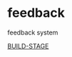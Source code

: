 # feedback
feedback system



[BUILD-STAGE](http://172.17.111.11:8080/job/feedback/build?token=feedbackremotetriger "build")

